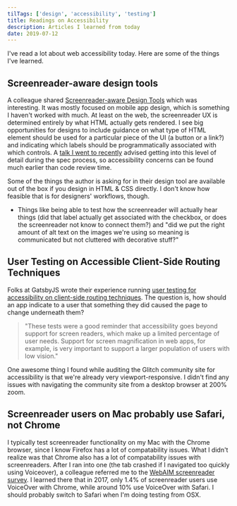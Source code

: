 ```yaml
---
tilTags: ['design', 'accessibility', 'testing']
title: Readings on Accessibility
description: Articles I learned from today
date: 2019-07-12
---
```

I've read a lot about web accessibility today. Here are some of the things I've learned. 

## Screenreader-aware design tools
A colleague shared [Screenreader-aware Design Tools](https://www.sourcenoteapp.com/blog/screenreader-aware-design-tools) which was interesting. It was mostly focused on mobile app design, which is something I haven't worked with much. At least on the web, the screenreader UX is determined entirely by what HTML actually gets rendered. I see big opportunities for designs to include guidance on what type of HTML element should be used for a particular piece of the UI (a button or a link?) and indicating which labels should be programmatically associated with which controls. A [talk I went to recently](https://twitter.com/CasseyLottman/status/1143569638783168512) advised getting into this level of detail during the spec process, so accessibility concerns can be found much earlier than code review time.

Some of the things the author is asking for in their design tool are available out of the box if you design in HTML & CSS directly. I don't know how feasible that is for designers' workflows, though.
- Things like being able to test how the screenreader will actually hear things (did that label actually get associated with the checkbox, or does the screenreader not know to connect them?) and "did we put the right amount of alt text on the images we're using so meaning is communicated but not cluttered with decorative stuff?"

## User Testing on Accessible Client-Side Routing Techniques
Folks at GatsbyJS wrote their experience running [user testing for accessibility on client-side routing techniques](https://www.gatsbyjs.org/blog/2019-07-11-user-testing-accessible-client-routing/). The question is, how should an app indicate to a user that something they did caused the page to change underneath them? 
 > "These tests were a good reminder that accessibility goes beyond support for screen readers, which make up a limited percentage of user needs. Support for screen magnification in web apps, for example, is very important to support a larger population of users with low vision."
 
One awesome thing I found while auditing the Glitch community site for accessibility is that we're already very viewport-responsive. I didn't find any issues with navigating the community site from a desktop browser at 200% zoom.

## Screenreader users on Mac probably use Safari, not Chrome
I typically test screenreader functionality on my Mac with the Chrome browser, since I know Firefox has a lot of compatability issues. What I didn't realize was that Chrome also has a lot of compatability issues with screenreaders. After I ran into one (the tab crashed if I navigated too quickly using Voiceover), a colleague referred me to the [WebAIM screenreader survey](https://webaim.org/projects/screenreadersurvey7/). I learned there that in 2017, only 1.4% of screenreader users use VoiceOver with Chrome, while around 10% use VoiceOver with Safari. I should probably switch to Safari when I'm doing testing from OSX. 